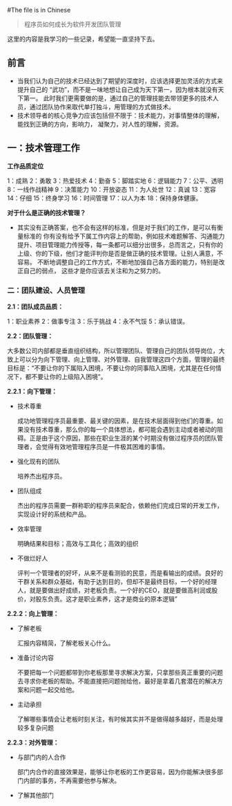 #The file is in Chinese

>程序员如何成长为软件开发团队管理

这里的内容是我学习的一些记录，希望能一直坚持下去。

## 前言

* 当我们认为自己的技术已经达到了期望的深度时，应该选择更加灵活的方式来提升自己的 “武功”，而不是一味地想让自己成为天下第一，因为根本就没有天下第一。 此时我们更需要做的是，通过自己的管理技能去带领更多的技术人员，通过团队协作来取代单打独斗，用管理的方式做技术。  
* 技术领导者的核心竞争力应该包括但不限于：技术能力，对事情整体的理解，能找到正确的方向，影响力， 凝聚力，对人性的理解，资源。   


## 一：技术管理工作

**工作品质定位**

1：成熟  2：勇敢 3：热爱技术 4：勤奋 5：脚踏实地 6：逻辑能力 7：公平、透明 8：一线作战精神 9：决策能力 10：开放姿态 11：为人处世 12：真诚 13：宽容 14：仔细 15：终身学习 16：时间管理 17：以人为本 18：保持身体健康。

**对于什么是正确的技术管理？**

* 其实没有正确答案，也不会有这样的标准，但是对于我们的工作，是可以有衡量标准的 你有没有给予下属工作内容上的帮助，例如技术难题解答、沟通能力提升、项目管理能力传授等，每一条都可以细分出很多，总而言之，只有你的上级、你的下级，他们才能评判你是否是做正确的技术管理。让别人满意，不容易。 不断地调整自己的工作方式，不断地加强自己各方面的能力，特别是改正自己的弱点， 这些才是你应该去关注和为之努力的。

### 二：团队建设、人员管理 

**2.1：团队成员品质：**

1：职业素养 2：做事专注 3：乐于挑战 4：永不气馁 5：承认错误。

**2.2：团队管理：**

大多数公司内部都是垂直组织结构，所以管理团队、管理自己的团队领导岗位，大致上可以分为向下管理、向上管理、对外管理、自我管理这四个方面，管理的最终目标是：“不要让你的下属陷入困境，不要让你的同事陷入困境，尤其是在任何情况下，都不要让你的上级陷入困境”。

**2.2.1：向下管理：**

* 技术尊重

  成功地管理程序员最重要、最关键的因素，是在技术层面得到他们的尊重。如果没有技术尊重，那么你的每一个具体想法，都可能会遇到主动或者被动的阻碍。正是由于这个原因，那些在职业生涯的某个时期没有做过程序员的团队管理者，会觉得有效地管理程序员是一件极其困难的事情。

* 强化现有的团队

  培养杰出程序员。

* 团队组成

  杰出的程序员需要一群称职的程序员来配合，依赖他们完成日常的开发工作，实现设计好的系统和产品。

* 效率管理

  明确结果和目标；高效与工具化；高效的组织

* 不做烂好人

  评判一个管理者的好坏，从来不是看测验的民意，而是看输出的成绩。良好的干群关系和群众基础，有助于达到目的，但却不是最终目标，一个好的经理人，就是要做出好成绩，对老板负责。一个好的CEO，就是要做高利润或股价，对股东负责。这才是职业素养，这才是商业的原本逻辑”

**2.2.2：向上管理：**

* 了解老板

    汇报内容精简，了解老板关心什么。

* 准备讨论内容

    不要把每一个问题都带到你老板那里寻求解决方案，只拿那些真正重要的问题去寻求你老板的帮助。不能直接把问题抛给他，最好是拿着几套潜在的解决方案和问题一起交给他。

* 主动承担

    了解哪些事情会让老板时刻关注，有时候其实并不是做得越多越好，而是处理较多复杂问题

**2.2.3：对外管理：**

* 与部门内的人合作

  部门内合作的直接效果是，能够让你老板的工作更容易，因为你能解决很多部门内部的事务，不再需要他参与解决。

* 了解其他部门



